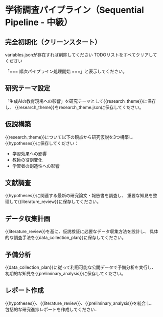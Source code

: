 # 学術調査パイプライン（Sequential Pipeline - 中級）

## 完全初期化（クリーンスタート）

variables.jsonが存在すれば削除してください
TODOリストをすべてクリアしてください

「=== 順次パイプライン処理開始 ===」と表示してください。

## 研究テーマ設定
「生成AIの教育現場への影響」を研究テーマとして{{research_theme}}に保存し、
{{research_theme}}をresearch_theme.jsonに保存してください。

## 仮説構築
{{research_theme}}について以下の観点から研究仮説を3つ構築し{{hypotheses}}に保存してください：
- 学習効果への影響
- 教師の役割変化
- 学習者の創造性への影響

## 文献調査
{{hypotheses}}に関連する最新の研究論文・報告書を調査し、
重要な知見を整理して{{literature_review}}に保存してください。

## データ収集計画
{{literature_review}}を基に、仮説検証に必要なデータ収集方法を設計し、
具体的な調査手法を{{data_collection_plan}}に保存してください。

## 予備分析
{{data_collection_plan}}に従って利用可能な公開データで予備分析を実行し、
初期的な知見を{{preliminary_analysis}}に保存してください。

## レポート作成
{{hypotheses}}、{{literature_review}}、{{preliminary_analysis}}を統合し、
包括的な研究進捗レポートを作成してください．

